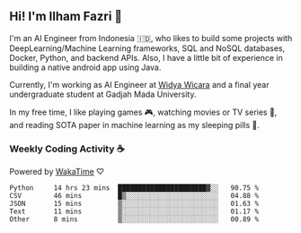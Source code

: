 ## Hi! I'm Ilham Fazri 👋

I'm an AI Engineer from Indonesia 🇮🇩, who likes to build some projects with DeepLearning/Machine Learning frameworks, SQL and NoSQL databases, Docker, Python, and backend APIs. Also, I have a little bit of experience in building a native android app using Java.

Currently, I'm working as AI Engineer at [Widya Wicara](https://widyawicara.com) and a final year undergraduate student at Gadjah Mada University. 

In my free time, I like playing games 🎮, watching movies or TV series 🍿, and reading SOTA paper in machine learning as my sleeping pills 💊. 

### Weekly Coding Activity ☕
Powered by [WakaTime](https://wakatime.com/) ♡
<!--START_SECTION:waka-->

```text
Python     14 hrs 23 mins  ██████████████████████▓░░   90.75 %
CSV        46 mins         █▒░░░░░░░░░░░░░░░░░░░░░░░   04.88 %
JSON       15 mins         ▒░░░░░░░░░░░░░░░░░░░░░░░░   01.63 %
Text       11 mins         ▒░░░░░░░░░░░░░░░░░░░░░░░░   01.17 %
Other      8 mins          ▒░░░░░░░░░░░░░░░░░░░░░░░░   00.89 %
```

<!--END_SECTION:waka-->

